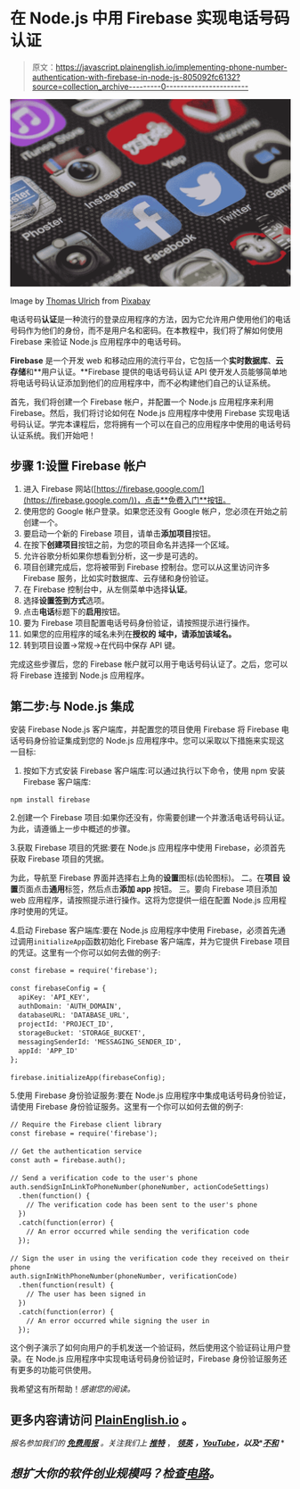 # 在 Node.js 中用 Firebase 实现电话号码认证

> 原文：<https://javascript.plainenglish.io/implementing-phone-number-authentication-with-firebase-in-node-js-805092fc6132?source=collection_archive---------0----------------------->

![](img/b60d6444f0075f0b43052767c9fd2cbf.png)

Image by [Thomas Ulrich](https://pixabay.com/users/lobostudiohamburg-13838/?utm_source=link-attribution&utm_medium=referral&utm_campaign=image&utm_content=292994) from [Pixabay](https://pixabay.com//?utm_source=link-attribution&utm_medium=referral&utm_campaign=image&utm_content=292994)

电话号码**认证**是一种流行的登录应用程序的方法，因为它允许用户使用他们的电话号码作为他们的身份，而不是用户名和密码。在本教程中，我们将了解如何使用 Firebase 来验证 Node.js 应用程序中的电话号码。

**Firebase** 是一个开发 web 和移动应用的流行平台，它包括一个**实时数据库**、**云存储**和**用户认证。**Firebase 提供的电话号码认证 API 使开发人员能够简单地将电话号码认证添加到他们的应用程序中，而不必构建他们自己的认证系统。

首先，我们将创建一个 Firebase 帐户，并配置一个 Node.js 应用程序来利用 Firebase。然后，我们将讨论如何在 Node.js 应用程序中使用 Firebase 实现电话号码认证。学完本课程后，您将拥有一个可以在自己的应用程序中使用的电话号码认证系统。我们开始吧！

## 步骤 1:设置 Firebase 帐户

1.  进入 Firebase 网站([https://firebase.google.com/](https://firebase.google.com/))，点击**免费入门**按钮。
2.  使用您的 Google 帐户登录。如果您还没有 Google 帐户，您必须在开始之前创建一个。
3.  要启动一个新的 Firebase 项目，请单击**添加项目**按钮。
4.  在按下**创建项目**按钮之前，为您的项目命名并选择一个区域。
5.  允许谷歌分析如果你想看到分析，这一步是可选的。
6.  项目创建完成后，您将被带到 Firebase 控制台。您可以从这里访问许多 Firebase 服务，比如实时数据库、云存储和身份验证。
7.  在 Firebase 控制台中，从左侧菜单中选择**认证**。
8.  选择**设置签到方式**选项。
9.  点击**电话**标题下的**启用**按钮。
10.  要为 Firebase 项目配置电话号码身份验证，请按照提示进行操作。
11.  如果您的应用程序的域名未列在**授权的** **域中，请添加该域名。**
12.  转到项目设置->常规->在代码中保存 API 键。

完成这些步骤后，您的 Firebase 帐户就可以用于电话号码认证了。之后，您可以将 Firebase 连接到 Node.js 应用程序。

## **第二步:与 Node.js 集成**

安装 Firebase Node.js 客户端库，并配置您的项目使用 Firebase 将 Firebase 电话号码身份验证集成到您的 Node.js 应用程序中。您可以采取以下措施来实现这一目标:

1.  按如下方式安装 Firebase 客户端库:可以通过执行以下命令，使用 npm 安装 Firebase 客户端库:

```
npm install firebase
```

2.创建一个 Firebase 项目:如果你还没有，你需要创建一个并激活电话号码认证。为此，请遵循上一步中概述的步骤。

3.获取 Firebase 项目的凭据:要在 Node.js 应用程序中使用 Firebase，必须首先获取 Firebase 项目的凭据。

为此，导航至 Firebase 界面并选择右上角的**设置**图标(齿轮图标)。
二。在**项目** **设置**页面点击**通用**标签，然后点击**添加 app** 按钮。
三。要向 Firebase 项目添加 web 应用程序，请按照提示进行操作。这将为您提供一组在配置 Node.js 应用程序时使用的凭证。

4.启动 Firebase 客户端库:要在 Node.js 应用程序中使用 Firebase，必须首先通过调用`initializeApp`函数初始化 Firebase 客户端库，并为它提供 Firebase 项目的凭证。这里有一个你可以如何去做的例子:

```
const firebase = require('firebase');

const firebaseConfig = {
  apiKey: 'API_KEY',
  authDomain: 'AUTH_DOMAIN',
  databaseURL: 'DATABASE_URL',
  projectId: 'PROJECT_ID',
  storageBucket: 'STORAGE_BUCKET',
  messagingSenderId: 'MESSAGING_SENDER_ID',
  appId: 'APP_ID'
};

firebase.initializeApp(firebaseConfig);
```

5.使用 Firebase 身份验证服务:要在 Node.js 应用程序中集成电话号码身份验证，请使用 Firebase 身份验证服务。这里有一个你可以如何去做的例子:

```
// Require the Firebase client library
const firebase = require('firebase');

// Get the authentication service
const auth = firebase.auth();

// Send a verification code to the user's phone
auth.sendSignInLinkToPhoneNumber(phoneNumber, actionCodeSettings)
  .then(function() {
    // The verification code has been sent to the user's phone
  })
  .catch(function(error) {
    // An error occurred while sending the verification code
  });

// Sign the user in using the verification code they received on their phone
auth.signInWithPhoneNumber(phoneNumber, verificationCode)
  .then(function(result) {
    // The user has been signed in
  })
  .catch(function(error) {
    // An error occurred while signing the user in
  });
```

这个例子演示了如何向用户的手机发送一个验证码，然后使用这个验证码让用户登录。在 Node.js 应用程序中实现电话号码身份验证时，Firebase 身份验证服务还有更多的功能可供使用。

我希望这有所帮助！*感谢您的阅读。*

## 更多内容请访问 [PlainEnglish.io](https://plainenglish.io/) 。

*报名参加我们的* [***免费周报***](http://newsletter.plainenglish.io/) *。关注我们上* [***推特***](https://twitter.com/inPlainEngHQ) ， [***领英***](https://www.linkedin.com/company/inplainenglish/) ***，***[***YouTube***](https://www.youtube.com/channel/UCtipWUghju290NWcn8jhyAw)***，以及****[***不和***](https://discord.gg/GtDtUAvyhW) *

## *想扩大你的软件创业规模吗？检查[电路](https://circuit.ooo/?utm=publication-post-cta)。*